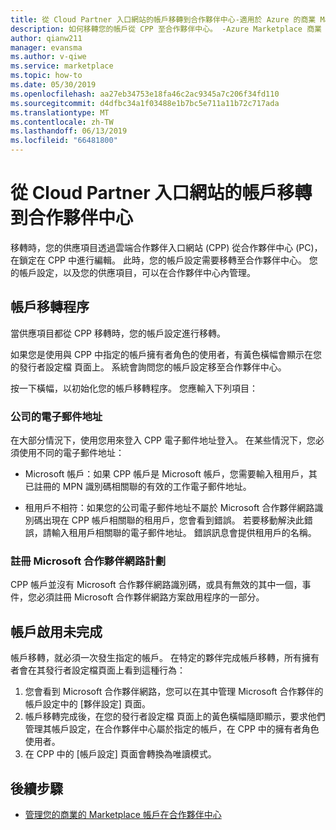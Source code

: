 ```yaml
---
title: 從 Cloud Partner 入口網站的帳戶移轉到合作夥伴中心-適用於 Azure 的商業 Marketplace
description: 如何移轉您的帳戶從 CPP 至合作夥伴中心。 -Azure Marketplace 商業
author: qianw211
manager: evansma
ms.author: v-qiwe
ms.service: marketplace
ms.topic: how-to
ms.date: 05/30/2019
ms.openlocfilehash: aa27eb34753e18fa46c2ac9345a7c206f34fd110
ms.sourcegitcommit: d4dfbc34a1f03488e1b7bc5e711a11b72c717ada
ms.translationtype: MT
ms.contentlocale: zh-TW
ms.lasthandoff: 06/13/2019
ms.locfileid: "66481800"
---
```

# <a name="account-migration-from-cloud-partner-portal-to-partner-center"></a>從 Cloud Partner 入口網站的帳戶移轉到合作夥伴中心

移轉時，您的供應項目透過雲端合作夥伴入口網站 (CPP) 從合作夥伴中心 (PC)，在鎖定在 CPP 中進行編輯。 此時，您的帳戶設定需要移轉至合作夥伴中心。  您的帳戶設定，以及您的供應項目，可以在合作夥伴中心內管理。

## <a name="account-migration-process"></a>帳戶移轉程序

當供應項目都從 CPP 移轉時，您的帳戶設定進行移轉。 
 
如果您是使用與 CPP 中指定的帳戶擁有者角色的使用者，有黃色橫幅會顯示在您的發行者設定檔 頁面上。  系統會詢問您的帳戶設定移至合作夥伴中心。 

按一下橫幅，以初始化您的帳戶移轉程序。 您應輸入下列項目：

### <a name="work-e-mail-address"></a>**公司的電子郵件地址**

在大部分情況下，使用您用來登入 CPP 電子郵件地址登入。 在某些情況下，您必須使用不同的電子郵件地址：

* Microsoft 帳戶：如果 CPP 帳戶是 Microsoft 帳戶，您需要輸入租用戶，其已註冊的 MPN 識別碼相關聯的有效的工作電子郵件地址。 

* 租用戶不相符：如果您的公司電子郵件地址不屬於 Microsoft 合作夥伴網路識別碼出現在 CPP 帳戶相關聯的租用戶，您會看到錯誤。 若要移動解決此錯誤，請輸入租用戶相關聯的電子郵件地址。 錯誤訊息會提供租用戶的名稱。 

### <a name="sign-up-for-microsoft-partner-network-program"></a>註冊 Microsoft 合作夥伴網路計劃

CPP 帳戶並沒有 Microsoft 合作夥伴網路識別碼，或具有無效的其中一個，事件，您必須註冊 Microsoft 合作夥伴網路方案啟用程序的一部分。

## <a name="account-activation-is-complete"></a>帳戶啟用未完成

帳戶移轉，就必須一次發生指定的帳戶。 在特定的夥伴完成帳戶移轉，所有擁有者會在其發行者設定檔頁面上看到這種行為：

1. 您會看到 Microsoft 合作夥伴網路，您可以在其中管理 Microsoft 合作夥伴的帳戶設定中的 [夥伴設定] 頁面。 
1. 帳戶移轉完成後，在您的發行者設定檔 頁面上的黃色橫幅隨即顯示，要求他們管理其帳戶設定，在合作夥伴中心屬於指定的帳戶，在 CPP 中的擁有者角色使用者。 
1. 在 CPP 中的 [帳戶設定] 頁面會轉換為唯讀模式。 

## <a name="next-steps"></a>後續步驟

- [管理您的商業的 Marketplace 帳戶在合作夥伴中心](./manage-account.md) 
